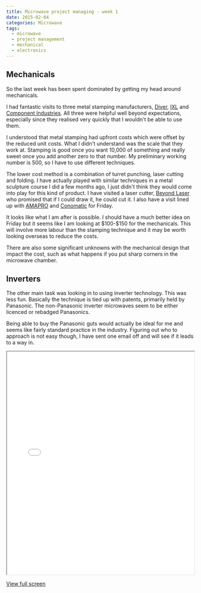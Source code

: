 ```yaml
---
title: Microwave project managing - week 1
date: 2015-02-04
categories: Microwave
tags:
  - microwave
  - project management
  - mechanical
  - electronics
---
```


## Mechanicals
<p>So the last week has been spent dominated by getting my head around mechanicals.</p>
<p>I had fantastic visits to three metal stamping manufacturers, <a href="http://www.dci.com.au/">Diver</a>, <a href="http://www.ixlmanufacturing.com.au/">IXL</a> and <a href="http://www.componentindustries.com.au/">Component Industries</a>. All three were helpful well beyond expectations, especially since they realised very quickly that I wouldn't be able to use them.</p>
<p>I understood that metal stamping had upfront costs which were offset by the reduced unit costs.  What I didn't understand was the scale that they work at.  Stamping is good once you want 10,000 of something and really sweet once you add another zero to that number.  My preliminary working number is 500, so I have to use different techniques.</p>
<p>The lower cost method is a combination of turret punching, laser cutting and folding. I have actually played with similar techniques in a metal sculpture course I did a few months ago, I just didn't think they would come into play for this kind of product. I have visited a laser cutter, <a href="http://www.beyondlaser.com.au/">Beyond Laser</a> who promised that if I could draw it, he could cut it. I also have a visit lined up with <a href="http://www.amapro.com.au/">AMAPRO</a> and <a href="http://www.conomatic.com.au/">Conomatic</a> for Friday.</p>
<p>It looks like what I am after is possible. I should have a much better idea on Friday but it seems like I am looking at $100-$150 for the mechanicals. This will involve more labour than the stamping technique and it may be worth looking overseas to reduce the costs.</p>
<p>There are also some significant unknowns with the mechanical design that impact the cost, such as what happens if you put sharp corners in the microwave chamber.</p>

## Inverters
<p>The other main task was looking in to using inverter technology. This was less fun. Basically the technique is tied up with patents, primarily held by Panasonic.  The non-Panasonic inverter microwaves seem to be either licenced or rebadged Panasonics.</p>
<p>Being able to buy the Panasonic guts would actually be ideal for me and seems like fairly standard practice in the industry.  Figuring out who to approach is not easy though, I have sent one email off and will see if it leads to a way in.</p>
<p><iframe title="Gantt chart" width="100%" height="600px" src="/microwave_plan/index.html?date=20150203"></iframe></p>
<p><a href="/microwave_plan/index.html?date=20150203">View full screen</a></p>
